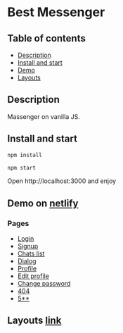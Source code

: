 # Best Messenger

## Table of contents

- [Description](#description)
- [Install and start](#install)
- [Demo](#demo)
- [Layouts](#layouts)

## Description

Massenger on vanilla JS.

## Install and start

<a name="install"></a>

```sh
npm install
```

```sh
npm start
```

Open http://localhost:3000 and enjoy

## Demo on [netlify](https://bestmessenger.netlify.app/)

<a name="demo"></a>

### Pages

- [Login](https://bestmessenger.netlify.app/)
- [Signup](https://bestmessenger.netlify.app/signup.html)
- [Chats list](https://bestmessenger.netlify.app/chats.html)
- [Dialog](https://bestmessenger.netlify.app/dialog.html)
- [Profile](https://bestmessenger.netlify.app/profile.html)
- [Edit profile](https://bestmessenger.netlify.app/profile-edit.html)
- [Change password](https://bestmessenger.netlify.app/change-password.html)
- [404](https://bestmessenger.netlify.app/404.html)
- [5\*\*](https://bestmessenger.netlify.app/500.html)

## Layouts [link](https://www.figma.com/file/24EUnEHGEDNLdOcxg7ULwV/Chat?node-id=0%3A1)

